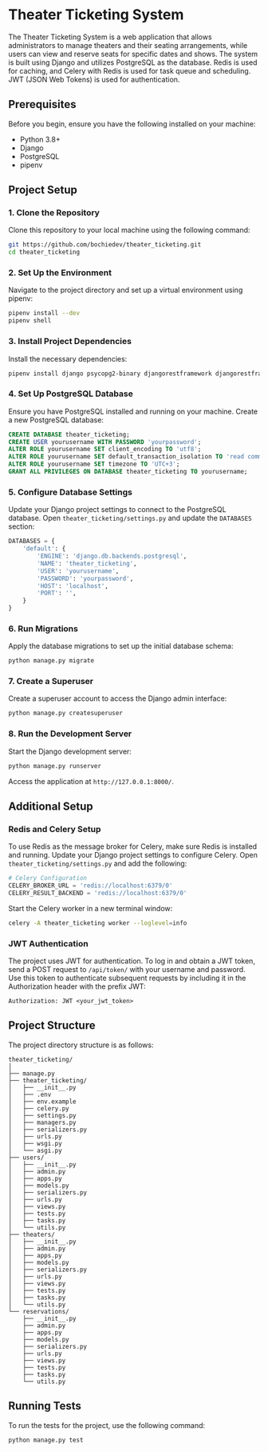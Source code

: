 # Theater Ticketing System

The Theater Ticketing System is a web application that allows administrators to manage theaters and their seating arrangements, while users can view and reserve seats for specific dates and shows. The system is built using Django and utilizes PostgreSQL as the database. Redis is used for caching, and Celery with Redis is used for task queue and scheduling. JWT (JSON Web Tokens) is used for authentication.

## Prerequisites

Before you begin, ensure you have the following installed on your machine:

- Python 3.8+
- Django
- PostgreSQL
- pipenv

## Project Setup

### 1. Clone the Repository

Clone this repository to your local machine using the following command:

```sh
git https://github.com/bochiedev/theater_ticketing.git
cd theater_ticketing
```

### 2. Set Up the Environment

Navigate to the project directory and set up a virtual environment using pipenv:

```sh
pipenv install --dev
pipenv shell
```

### 3. Install Project Dependencies

Install the necessary dependencies:

```sh
pipenv install django psycopg2-binary djangorestframework djangorestframework-simplejwt celery redis
```

### 4. Set Up PostgreSQL Database

Ensure you have PostgreSQL installed and running on your machine. Create a new PostgreSQL database:

```sql
CREATE DATABASE theater_ticketing;
CREATE USER yourusername WITH PASSWORD 'yourpassword';
ALTER ROLE yourusername SET client_encoding TO 'utf8';
ALTER ROLE yourusername SET default_transaction_isolation TO 'read committed';
ALTER ROLE yourusername SET timezone TO 'UTC+3';
GRANT ALL PRIVILEGES ON DATABASE theater_ticketing TO yourusername;
```

### 5. Configure Database Settings

Update your Django project settings to connect to the PostgreSQL database. Open `theater_ticketing/settings.py` and update the `DATABASES` section:

```python
DATABASES = {
    'default': {
        'ENGINE': 'django.db.backends.postgresql',
        'NAME': 'theater_ticketing',
        'USER': 'yourusername',
        'PASSWORD': 'yourpassword',
        'HOST': 'localhost',
        'PORT': '',
    }
}
```

### 6. Run Migrations

Apply the database migrations to set up the initial database schema:

```sh
python manage.py migrate
```

### 7. Create a Superuser

Create a superuser account to access the Django admin interface:

```sh
python manage.py createsuperuser
```

### 8. Run the Development Server

Start the Django development server:

```sh
python manage.py runserver
```

Access the application at `http://127.0.0.1:8000/`.

## Additional Setup

### Redis and Celery Setup

To use Redis as the message broker for Celery, make sure Redis is installed and running. Update your Django project settings to configure Celery. Open `theater_ticketing/settings.py` and add the following:

```python
# Celery Configuration
CELERY_BROKER_URL = 'redis://localhost:6379/0'
CELERY_RESULT_BACKEND = 'redis://localhost:6379/0'
```

Start the Celery worker in a new terminal window:

```sh
celery -A theater_ticketing worker --loglevel=info
```

### JWT Authentication

The project uses JWT for authentication. To log in and obtain a JWT token, send a POST request to `/api/token/` with your username and password. Use this token to authenticate subsequent requests by including it in the Authorization header with the prefix JWT:

```http
Authorization: JWT <your_jwt_token>
```

## Project Structure

The project directory structure is as follows:

```
theater_ticketing/
│
├── manage.py
├── theater_ticketing/
│   ├── __init__.py
│   ├── .env
│   ├── env.example
│   ├── celery.py
│   ├── settings.py
│   ├── managers.py
│   ├── serializers.py
│   ├── urls.py
│   ├── wsgi.py
│   └── asgi.py
├── users/
│   ├── __init__.py
│   ├── admin.py
│   ├── apps.py
│   ├── models.py
│   ├── serializers.py
│   ├── urls.py
│   ├── views.py
│   ├── tests.py
│   ├── tasks.py
│   └── utils.py
├── theaters/
│   ├── __init__.py
│   ├── admin.py
│   ├── apps.py
│   ├── models.py
│   ├── serializers.py
│   ├── urls.py
│   ├── views.py
│   ├── tests.py
│   ├── tasks.py
│   └── utils.py
└── reservations/
    ├── __init__.py
    ├── admin.py
    ├── apps.py
    ├── models.py
    ├── serializers.py
    ├── urls.py
    ├── views.py
    ├── tests.py
    ├── tasks.py
    └── utils.py
```

## Running Tests

To run the tests for the project, use the following command:

```sh
python manage.py test
```
